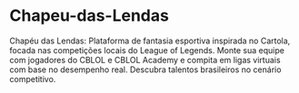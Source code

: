 # Chapeu-das-Lendas
Chapéu das Lendas: Plataforma de fantasia esportiva inspirada no Cartola, focada nas competições locais do League of Legends. Monte sua equipe com jogadores do CBLOL e CBLOL Academy e compita em ligas virtuais com base no desempenho real. Descubra talentos brasileiros no cenário competitivo.
